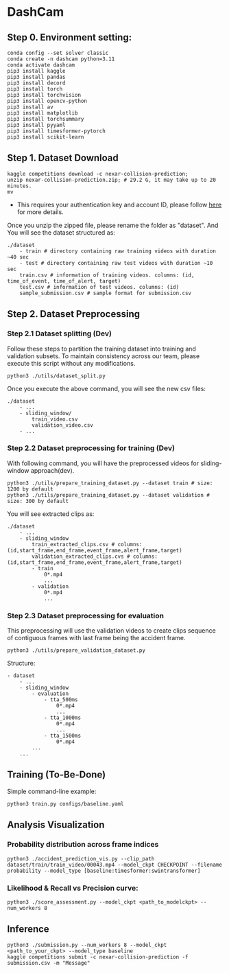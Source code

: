 # DashCam
## Step 0. Environment setting:

```
conda config --set solver classic
conda create -n dashcam python=3.11
conda activate dashcam
pip3 install kaggle
pip3 install pandas
pip3 install decord 
pip3 install torch 
pip3 install torchvision
pip3 install opencv-python
pip3 install av  
pip3 install matplotlib 
pip3 install torchsummary
pip3 install pyyaml
pip3 install timesformer-pytorch
pip3 install scikit-learn
```

## Step 1. Dataset Download
```
kaggle competitions download -c nexar-collision-prediction;
unzip nexar-collision-prediction.zip; # 29.2 G, it may take up to 20 minutes.
mv 
```
* This requires your authentication key and account ID, please follow [here](https://github.com/Kaggle/kaggle-api#download-dataset-files) for more details.

Once you unzip the zipped file, please rename the folder as "dataset". And You will see the dataset structured as:
```
./dataset
    - train # directory containing raw training videos with duration ~40 sec
    - test # directory containing raw test videos with duration ~10 sec
    train.csv # information of training videos. columns: (id, time_of_event, time_of_alert, target)
    test.csv # information of test videos. columns: (id)
    sample_submission.csv # sample format for submission.csv
```

## Step 2. Dataset Preprocessing
### Step 2.1 Dataset splitting (Dev)
Follow these steps to partition the training dataset into training and validation subsets. To maintain consistency across our team, please execute this script without any modifications.
```
python3 ./utils/dataset_split.py
```
Once you execute the above command, you will see the new csv files:
```
./dataset
    - ...
    - sliding_window/
        train_video.csv
        validation_video.csv
    - ...
```


### Step 2.2 Dataset preprocessing for training (Dev)
With following command, you will have the preprocessed videos for sliding-window approach(dev).
```
python3 ./utils/prepare_training_dataset.py --dataset train # size: 1200 by default
python3 ./utils/prepare_training_dataset.py --dataset validation # size: 300 by default
```
You will see extracted clips as:
```
./dataset
    - ...
    - sliding_window
        train_extracted_clips.csv # columns: (id,start_frame,end_frame,event_frame,alert_frame,target) 
        validation_extracted_clips.cvs # columns: (id,start_frame,end_frame,event_frame,alert_frame,target)
        - train
            0*.mp4
            ...
        - validation
            0*.mp4
            ...
```
### Step 2.3 Dataset preprocessing for evaluation
This preprocessing will use the validation videos to create clips sequence of contiguous frames with last frame being the accident frame.
```
python3 ./utils/prepare_validation_dataset.py 
```
Structure:
```
- dataset
    - ...
    - sliding_window
        - evaluation
            - tta_500ms
                0*.mp4
                ...
            - tta_1000ms
                0*.mp4
                ...
            - tta_1500ms
                0*.mp4
        ...
    ...
```

## Training (To-Be-Done)
Simple command-line example:
```
python3 train.py configs/baseline.yaml
```

## Analysis Visualization 
### Probability distribution across frame indices
```
python3 ./accident_prediction_vis.py --clip_path dataset/train/train_video/00043.mp4 --model_ckpt CHECKPOINT --filename probability --model_type [baseline:timesformer:swintransformer]
```
### Likelihood & Recall vs Precision curve:
```
python3 ./score_assessment.py --model_ckpt <path_to_modelckpt> --num_workers 8
```

## Inference
```
python3 ./submission.py --num_workers 8 --model_ckpt <path_to_your_ckpt> --model_type baseline
kaggle competitions submit -c nexar-collision-prediction -f submission.csv -m "Message"
```